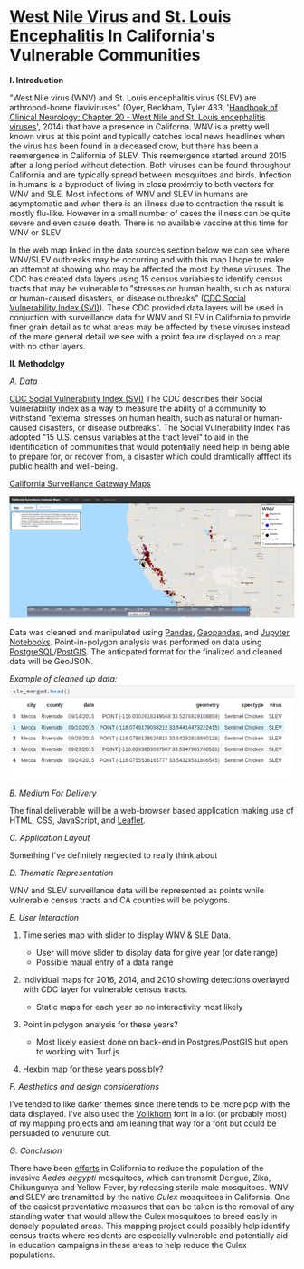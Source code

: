 # [West Nile Virus](https://www.cdc.gov/westnile/index.html) and [St. Louis Encephalitis](https://www.cdc.gov/sle/) In California's Vulnerable Communities

**I. Introduction**

"West Nile virus (WNV) and St. Louis encephalitis virus (SLEV) are arthropod-borne flaviviruses" (Oyer, Beckham, Tyler 433, '[Handbook of Clinical Neurology: Chapter 20 - West Nile and St. Louis encephalitis viruses](https://www.sciencedirect.com/science/article/pii/B9780444534880000201)', 2014) that have a presence in Californa. WNV is a pretty well known virus at this point and typically catches local news headlines when the virus has been found in a deceased crow, but there has been a reemergence in California of SLEV. This reemergence started around 2015 after a long period without detection. Both viruses can be found throughout California and are typically spread between mosquitoes and birds. Infection in humans is a byproduct of living in close proximtiy to both vectors for WNV and SLE. Most infections of WNV and SLEV in humans are asymptomatic and when there is an illness due to contraction the result is mostly flu-like. However in a small number of cases the illness can be quite severe and even cause death. There is no available vaccine at this time for WNV or SLEV 

In the web map linked in the data sources section below we can see where WNV/SLEV outbreaks may be occurring and with this map I hope to make an attempt at showing who may be affected the most by these viruses.  The CDC has created data layers using 15 census variables to identify census tracts that may be vulnerable to "stresses on human health, such as natural or human-caused disasters, or disease outbreaks" ([CDC Social Vulnerability Index (SVI)](https://svi.cdc.gov/data-and-tools-download.html)). These CDC provided data layers will be used in conjuction with surveillance data for WNV and SLEV in California to provide finer grain detail as to what areas may be affected by these viruses instead of the more general detail we see with a point feaure displayed on a map with no other layers.

**II. Methodolgy**

   *A. Data*
    
   [CDC Social Vulnerability Index (SVI)](https://svi.cdc.gov/data-and-tools-download.html)
   The CDC describes their Social Vulnerability index as a way to measure the ability of a community to withstand "external stresses on human health, such as natural or human-caused disasters, or disease outbreaks".  The Social Vulnerability Index has adopted "15 U.S. census variables at the tract level" to aid in the identification of communities that would potentially need help in being able to prepare for, or recover from, a disaster which could dramtically afffect its public health and well-being.

   [California Surveillance Gateway Maps](https://maps.calsurv.org/)

   ![California Surveillance Gateway Map](./images/csgMap.PNG)
   
   Data was cleaned and manipulated using [Pandas](https://pandas.pydata.org/), [Geopandas](http://geopandas.org/), and [Jupyter Notebooks](https://jupyter.org/).  Point-in-polygon analysis was performed on data using [PostgreSQL](https://www.postgresql.org/)/[PostGIS](https://postgis.net/).  The anticpated format for the finalized and cleaned data will be GeoJSON.  
  
  *Example of cleaned up data:*  
  ![SLEV Cleaned Data](./images/sleCleanedData.png)

   *B. Medium For Delivery*

   The final deliverable will be a web-browser based application making use of HTML, CSS, JavaScript, and [Leaflet](https://leafletjs.com/).  
   
   *C. Application Layout*
    
   Something I've definitely neglected to really think about  
   
   *D. Thematic Representation*
   
   WNV and SLEV surveillance data will be represented as points while vulnerable census tracts and CA counties will be polygons.
   
   
   *E. User Interaction*

   1. Time series map with slider to display WNV & SLE Data.
      - User will move slider to display data for give year (or date range)
      - Possible maual entry of a data range
    
   2. Individual maps for 2016, 2014, and 2010 showing detections overlayed with CDC layer for vulnerable census tracts.
      - Static maps for each year so no interactivity most likely
    
   3. Point in polygon analysis for these years?
      - Most likely easiest done on back-end in Postgres/PostGIS but open to working with Turf.js
   
   4. Hexbin map for these years possibly?

   *F. Aesthetics and design considerations*

   I've tended to like darker themes since there tends to be more pop with the data displayed.  I've also used the [Vollkhorn](https://fonts.google.com/specimen/Vollkorn) font in a lot (or probably most) of my mapping projects and am leaning that way for a font but could be persuaded to venuture out.  
  
   *G. Conclusion*

   There have been [efforts](https://verily.com/projects/interventions/debug/) in California to reduce the population of the invasive *Aedes aegypti* mosquitoes, which can transmit Dengue, Zika, Chikungunya and Yellow Fever, by releasing sterile male mosquitoes.  WNV and SLEV are transmitted by the native *Culex* mosquitoes in California.  One of the easiest preventative measures that can be taken is the removal of any standing water that would allow the Culex mosquitoes to breed easily in densely populated areas. This mapping project could possibly help identify census tracts where residents are especially vulnerable and potentially aid in education campaigns in these areas to help reduce the Culex populations. 